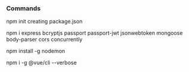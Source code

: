 ### Commands ###
npm init
    creating package.json

npm i express bcryptjs passport passport-jwt jsonwebtoken mongoose body-parser cors concurrently

npm install -g nodemon

npm i -g @vue/cli --verbose